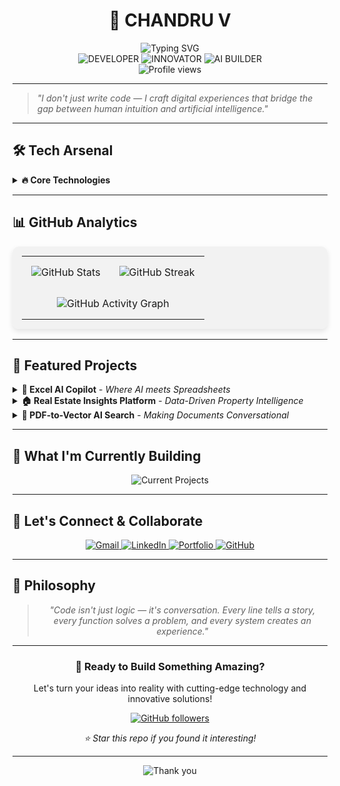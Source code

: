 # <div align="center">🚀 CHANDRU V</div>

<div align="center">
  <img src="https://readme-typing-svg.herokuapp.com?font=Fira+Code&weight=500&size=25&pause=1000&color=000000&center=true&vCenter=true&width=435&lines=Full+Stack+Developer;AI+Enthusiast;Problem+Solver;Innovation+Seeker" alt="Typing SVG" />
</div>

<div align="center">
  <img src="https://img.shields.io/badge/DEVELOPER-333333?style=for-the-badge" alt="DEVELOPER">
  <img src="https://img.shields.io/badge/INNOVATOR-1A1A1A?style=for-the-badge" alt="INNOVATOR">
  <img src="https://img.shields.io/badge/AI_BUILDER-0D1117?style=for-the-badge" alt="AI BUILDER">
</div>

<div align="center">
  <img src="https://komarev.com/ghpvc/?username=chandru2301&label=Profile%20views&color=000000" alt="Profile views">
</div>

---

> *"I don't just write code — I craft digital experiences that bridge the gap between human intuition and artificial intelligence."*

---

## 🛠 **Tech Arsenal**

<details>
<summary><b>🔥 Core Technologies</b></summary>

### **Languages & Frameworks**
<div align="center">
  <img src="https://img.shields.io/badge/Java-000000?style=for-the-badge&logo=java&logoColor=white">
  <img src="https://img.shields.io/badge/TypeScript-FFFFFF?style=for-the-badge&logo=typescript&logoColor=black">
  <img src="https://img.shields.io/badge/JavaScript-000000?style=for-the-badge&logo=javascript&logoColor=white">
  <img src="https://img.shields.io/badge/Spring_Boot-000000?style=for-the-badge&logo=spring-boot&logoColor=white">
  <img src="https://img.shields.io/badge/Angular-FFFFFF?style=for-the-badge&logo=angular&logoColor=black">
</div>

### **Databases & Storage**
<div align="center">
  <img src="https://img.shields.io/badge/PostgreSQL-000000?style=for-the-badge&logo=postgresql&logoColor=white">
  <img src="https://img.shields.io/badge/MongoDB-FFFFFF?style=for-the-badge&logo=mongodb&logoColor=black">
  <img src="https://img.shields.io/badge/Redis-000000?style=for-the-badge&logo=redis&logoColor=white">
  <img src="https://img.shields.io/badge/pgvector-FFFFFF?style=for-the-badge&logo=postgresql&logoColor=black">
</div>

### **AI & Machine Learning**
<div align="center">
  <img src="https://img.shields.io/badge/OpenAI-FFFFFF?style=for-the-badge&logo=openai&logoColor=black">
  <img src="https://img.shields.io/badge/LangChain-000000?style=for-the-badge&logoColor=white">
  <img src="https://img.shields.io/badge/RAG-000000?style=for-the-badge&logoColor=white">
</div>

### **Cloud & DevOps**
<div align="center">
  <img src="https://img.shields.io/badge/AWS-000000?style=for-the-badge&logo=amazon-aws&logoColor=white">
  <img src="https://img.shields.io/badge/Docker-FFFFFF?style=for-the-badge&logo=docker&logoColor=black">
  <img src="https://img.shields.io/badge/GitHub_Actions-000000?style=for-the-badge&logo=github-actions&logoColor=white">
</div>

</details>

---

## 📊 **GitHub Analytics**

<div align="center">
  <table style="background-color: rgba(240, 240, 240, 0.8); border-radius: 10px; padding: 15px; box-shadow: 0 4px 8px rgba(0,0,0,0.1);">
    <tr>
      <td align="center" style="padding: 15px;">
        <img src="https://github-readme-stats.vercel.app/api?username=chandru2301&show_icons=true&count_private=true&theme=default&bg_color=f5f5f7&hide_border=true" alt="GitHub Stats" />
      </td>
      <td align="center" style="padding: 15px;">
        <img src="https://github-readme-streak-stats.herokuapp.com/?user=chandru2301&background=f5f5f7&hide_border=true" alt="GitHub Streak" />
      </td>
    </tr>
       <tr>
      <td align="center" colspan="2" style="padding: 15px;">
        <img src="https://github-readme-activity-graph.vercel.app/graph?username=chandru2301&theme=default&bg_color=f5f5f7&hide_border=true&color=000000" alt="GitHub Activity Graph" />
      </td>
    </tr>
  </table>
</div>

---

## 🚀 **Featured Projects**

<details>
<summary><b>🧩 Excel AI Copilot</b> - <em>Where AI meets Spreadsheets</em></summary>

> **The Challenge:** Manual Excel operations are time-consuming and error-prone.

**🎯 Solution:**
- **OpenAI Integration** - Natural language commands for Excel
- **Office.js Add-in** - Seamless integration with Microsoft Office
- **Smart Automation** - Cell edits, formatting, and data manipulation
- **Real-time Processing** - Instant responses to user commands

**🛠 Tech Stack:** JavaScript, Office.js, OpenAI API, Azure Functions

**💡 Impact:** Reduced manual Excel work by 80% for business users

</details>

<details>
<summary><b>🏠 Real Estate Insights Platform</b> - <em>Data-Driven Property Intelligence</em></summary>

> **The Challenge:** Real estate decisions need comprehensive market analytics.

**🎯 Solution:**
- **Micro-market Analytics** - Granular property insights
- **Investment Dashboards** - ROI calculations and projections
- **Vendor Management** - Curated partner ecosystem
- **Notification System** - Real-time market alerts

**🛠 Tech Stack:** Spring Boot, Angular, PostgreSQL, Redis

**💡 Impact:** Empowered 500+ investors with data-driven decisions

</details>

<details>
<summary><b>🧾 PDF-to-Vector AI Search</b> - <em>Making Documents Conversational</em></summary>

> **The Challenge:** Static PDFs contain valuable but inaccessible information.

**🎯 Solution:**
- **Document Processing** - Automated PDF parsing and chunking
- **Vector Embeddings** - Semantic search capabilities
- **RAG Pipeline** - Context-aware Q&A system
- **Spring Boot Backend** - Scalable document management

**🛠 Tech Stack:** Spring Boot, OpenAI, pgvector, PostgreSQL

**💡 Impact:** Transformed 10,000+ documents into searchable knowledge base

</details>

---

## 🎯 **What I'm Currently Building**

<div align="center">
  <img src="https://readme-typing-svg.herokuapp.com?font=Fira+Code&weight=500&size=20&pause=1000&color=000000&center=true&vCenter=true&width=435&lines=AI-Powered+CRM+System;Smart+Document+Workflow;Real-time+Analytics+Dashboard" alt="Current Projects" />
</div>

---

## 🌟 **Let's Connect & Collaborate**

<div align="center">
  <a href="mailto:cpkshmsa@gmail.com">
    <img src="https://img.shields.io/badge/Gmail-D14836?style=for-the-badge&logo=gmail&logoColor=white" alt="Gmail">
  </a>
  <a href="https://www.linkedin.com/in/chandru-v-13a822353/">
    <img src="https://img.shields.io/badge/LinkedIn-0077B5?style=for-the-badge&logo=linkedin&logoColor=white" alt="LinkedIn">
  </a>
  <a href="https://chandru-23.netlify.app">
    <img src="https://img.shields.io/badge/Portfolio-000000?style=for-the-badge&logo=About.me&logoColor=white" alt="Portfolio">
  </a>
  <a href="https://github.com/chandru2301">
    <img src="https://img.shields.io/badge/GitHub-100000?style=for-the-badge&logo=github&logoColor=white" alt="GitHub">
  </a>
</div>

---

## 💭 **Philosophy**

<div align="center">
  <blockquote>
    <p><em>"Code isn't just logic — it's conversation. Every line tells a story, every function solves a problem, and every system creates an experience."</em></p>
  </blockquote>
</div>

---

<div align="center">
  <h3>🎉 Ready to Build Something Amazing?</h3>
  <p>Let's turn your ideas into reality with cutting-edge technology and innovative solutions!</p>
  
  <a href="https://github.com/chandru2301">
    <img src="https://img.shields.io/github/followers/chandru2301?label=Follow&style=social" alt="GitHub followers">
  </a>
  
  <p><em>⭐ Star this repo if you found it interesting!</em></p>
</div>

---

<div align="center">
  <img src="https://readme-typing-svg.herokuapp.com?font=Fira+Code&weight=500&size=15&pause=1000&color=666666&center=true&vCenter=true&width=435&lines=Thanks+for+visiting!;Let's+create+something+amazing+together!" alt="Thank you" />
</div>

